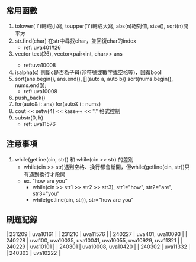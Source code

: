 ## 常用函數
1. tolower('I')轉成小寫, toupper('i')轉成大寫, abs(n)絕對值, size(), sqrt(n)開平方 
2. str.find(char) 在str中尋找char，並回復char的index
    - ref: uva401#26
3. vector<int> text(26), vector<pair<int, char>> ans
    - ref:uva10008
4. isalpha(c) 判斷c是否為子母(非符號或數字或空格等)，回復bool
5. sort(ans.begin(), ans.end(), [](auto a, auto b)) sort(nums.begin(), nums.end());
    - ref: uva10008
6. push_back()
7. for(auto& i: ans) for(auto& i : nums)
8. cout << setw(4) << kase++ << "." 格式控制
9. substr(0, h)
    - ref: uva11576



## 注意事項
1. while(getline(cin, str)) 和 while(cin >> str) 的差別
    - while(cin >> str)遇到空格、換行都會斷開，但while(getline(cin, str))只有遇到換行才段開
    - ex. "how are you"
        - while(cin >> str1 >> str2 >> str3), str1="how", str2="are", str3="you"
        - while(getline(cin, str)), str="how are you"

## 刷題記錄
| 231209  | uva10161 |
| 231210  | uva11576 |
| 240227  | uva401, uva10093 |
| 240228  | uva100, uva10035, uva10041, uva10055, uva10929, uva11321 |
| 240229  | uva10101 |
| 240301  | uva10008, uva10420 |
| 240302  | uva11332 |
| 240303  | uva10222 |